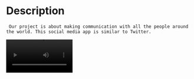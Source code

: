 

# Description
     Our project is about making communication with all the people around the world. This social media app is similar to Twitter. 
     
<video src='public/video/TellUs.mp4' width=180/>


# Technologies used
     Python, DJango, Node.js, WebPacket 

# Members 

     Zhanel Tyazhina - 200103326 
     Aruzhan Sabitkyzy - 200103452
     Yrysbek Nessipkulov - 200103380 
     Ruslan Adilkhanov - 200103198

    
